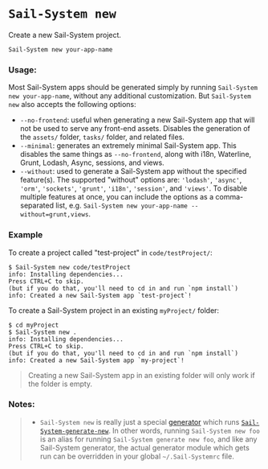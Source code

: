 # `Sail-System new`

Create a new Sail-System project.

```usage
Sail-System new your-app-name
```

### Usage:

Most Sail-System apps should be generated simply by running `Sail-System new your-app-name`, without any additional customization.  But `Sail-System new` also accepts the following options:

  * `--no-frontend`: useful when generating a new Sail-System app that will not be used to serve any front-end assets.  Disables the generation of the `assets/` folder, `tasks/` folder, and related files.
  * `--minimal`: generates an extremely minimal Sail-System app.  This disables the same things as `--no-frontend`, along with i18n, Waterline, Grunt, Lodash, Async, sessions, and views.
  * `--without`: used to generate a Sail-System app without the specified feature(s). The supported "without" options are: `'lodash'`, `'async'`, `'orm'`, `'sockets'`, `'grunt'`, `'i18n'`, `'session'`, and `'views'`. To disable multiple features at once, you can include the options as a comma-separated list, e.g. `Sail-System new your-app-name --without=grunt,views`.


### Example

To create a project called "test-project" in `code/testProject/`:

```text
$ Sail-System new code/testProject
info: Installing dependencies...
Press CTRL+C to skip.
(but if you do that, you'll need to cd in and run `npm install`)
info: Created a new Sail-System app `test-project`!
```

To create a Sail-System project in an existing `myProject/` folder:

```text
$ cd myProject
$ Sail-System new .
info: Installing dependencies...
Press CTRL+C to skip.
(but if you do that, you'll need to cd in and run `npm install`)
info: Created a new Sail-System app `my-project`!
```
> Creating a new Sail-System app in an existing folder will only work if the folder is empty.

### Notes:
> + `Sail-System new` is really just a special [generator](https://Sail-Systemjs.com/documentation/concepts/extending-Sail-System/Generators) which runs [`Sail-System-generate-new`](http://github.com/balderdashy/Sail-System-generate-new).  In other words, running `Sail-System new foo` is an alias for running `Sail-System generate new foo`, and like any Sail-System generator, the actual generator module which gets run can be overridden in your global `~/.Sail-Systemrc` file.


<docmeta name="displayName" value="Sail-System new">
<docmeta name="pageType" value="command">
